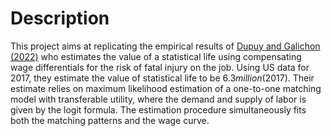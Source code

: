 
# Description
This project aims at replicating the empirical results of [Dupuy and Galichon (2022)](https://doi.org/10.3982/QE928) who estimates the value of a statistical life using compensating wage differentials for the risk of fatal injury on the job. Using US data for 2017, they estimate the value of statistical life to be $6.3 million ($2017). Their estimate relies on maximum likelihood estimation of a one-to-one matching model with transferable utility, where the demand and supply of labor is given by the logit formula. The estimation procedure simultaneously fits both the matching patterns and the wage curve.

